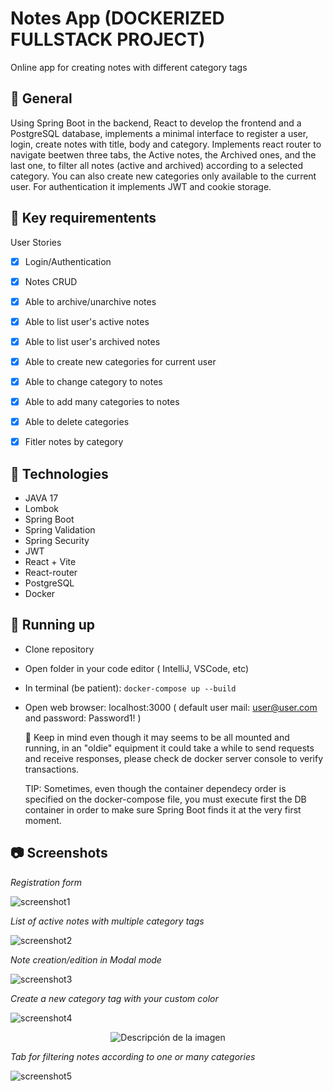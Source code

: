 # Notes App (DOCKERIZED FULLSTACK PROJECT)
Online app for creating notes with different category tags

## 🎇 General

Using Spring Boot in the backend, React to develop the frontend and a PostgreSQL database, implements a minimal interface to register a user, login, create notes with title, body and category. Implements react router to navigate beetwen three tabs, the Active notes, the Archived ones, and the last one, to filter all notes (active and archived) according to a selected category. You can also create new categories only available to the current user.
For authentication it implements JWT and cookie storage.

## 🎯 Key requirementents

User Stories
 - [x] Login/Authentication
 - [x] Notes CRUD
 - [x] Able to archive/unarchive notes
 - [x] Able to list user's active notes
 - [x] Able to list user's archived notes
 - [x] Able to create new categories for current user
 - [x] Able to change category to notes
 - [x] Able to add many categories to notes
 - [x] Able to delete categories
 - [x] Fitler notes by category

 
## 🔎 Technologies
- JAVA 17
- Lombok
- Spring Boot
- Spring Validation
- Spring Security
- JWT
- React + Vite
- React-router
- PostgreSQL
- Docker


## 🔩 Running up
 - Clone repository
 - Open folder in your code editor ( IntelliJ, VSCode, etc)
 - In terminal (be patient):
    ``` docker-compose up --build ```
 - Open web browser: localhost:3000  ( default user mail: user@user.com  and password: Password1! )

   🙏 Keep in mind even though it may seems to be all mounted and running, in an "oldie" equipment it could take a while to send requests and receive responses, please check de docker server console to verify transactions.

   TIP: Sometimes, even though the container dependecy order is specified on the docker-compose file, you must execute first the DB container in order to make sure Spring Boot finds it at the very first moment.

## 📷 Screenshots

*Registration form* 

![screenshot1](https://github.com/Jmlucero1984/NotesAppMine/blob/45d844098ecce388195ff25aa0042da50fd9e34b/screenshot_01.JPG)

*List of active notes with multiple category tags* 

![screenshot2](https://github.com/Jmlucero1984/NotesAppMine/blob/b2cda10190494564c42ba0bb353e222af303a8e7/screenshot_02.JPG)

*Note creation/edition in Modal mode* 

![screenshot3](https://github.com/Jmlucero1984/NotesAppMine/blob/b2cda10190494564c42ba0bb353e222af303a8e7/screenshot_03.JPG)

*Create a new category tag with your custom color* 

![screenshot4](https://github.com/Jmlucero1984/NotesAppMine/blob/b2cda10190494564c42ba0bb353e222af303a8e7/screenshot_04.JPG)
<p align="center">
 <img src="https://github.com/Jmlucero1984/NotesAppMine/blob/b2cda10190494564c42ba0bb353e222af303a8e7/screenshot_04.JPG" alt="Descripción de la imagen" >
</p>

 

*Tab for filtering notes according to one or many categories* 

![screenshot5](https://github.com/Jmlucero1984/NotesAppMine/blob/b2cda10190494564c42ba0bb353e222af303a8e7/screenshot_05.JPG)


 
 
